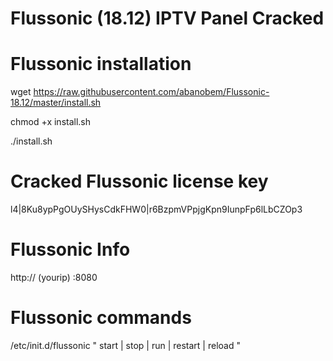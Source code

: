 # Flussonic (18.12) IPTV Panel Cracked
# Flussonic installation
wget https://raw.githubusercontent.com/abanobem/Flussonic-18.12/master/install.sh

chmod +x install.sh

./install.sh
# Cracked Flussonic license key
l4|8Ku8ypPgOUySHysCdkFHW0|r6BzpmVPpjgKpn9IunpFp6lLbCZOp3
# Flussonic Info
http://  (yourip)  :8080
# Flussonic commands
/etc/init.d/flussonic " start | stop | run | restart | reload "
